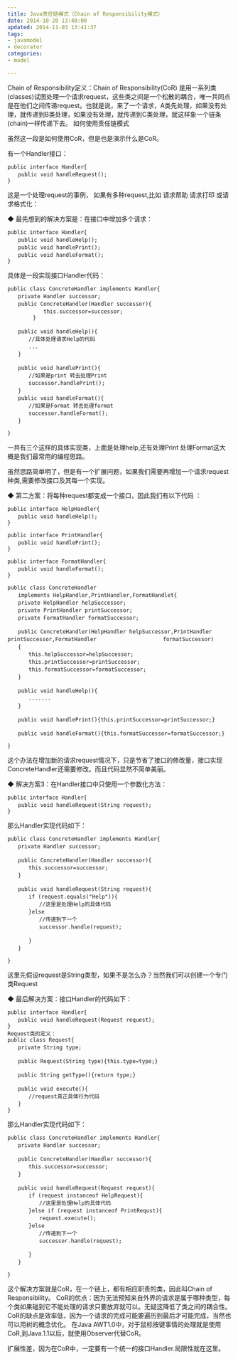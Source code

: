```yaml
---
title: Java责任链模式（Chain of Responsibility模式）
date: 2014-10-20 13:40:00
updated: 2014-11-03 13:41:37
tags: 
- javamodel
- decorator
categories: 
- model

---
```

Chain of Responsibility定义：Chain of Responsibility(CoR) 是用一系列类(classes)试图处理一个请求request，这些类之间是一个松散的耦合，唯一共同点是在他们之间传递request。也就是说，来了一个请求，A类先处理，如果没有处理，就传递到B类处理，如果没有处理，就传递到C类处理，就这样象一个链条(chain)一样传递下去。
如何使用责任链模式


<!--more-->


虽然这一段是如何使用CoR，但是也是演示什么是CoR。

有一个Handler接口：

    public interface Handler{
    　　public void handleRequest();
    }

这是一个处理request的事例， 如果有多种request,比如 请求帮助 请求打印 或请求格式化：

◆ 最先想到的解决方案是：在接口中增加多个请求：

    public interface Handler{
    　　public void handleHelp();
    　　public void handlePrint();
    　　public void handleFormat();
    }

具体是一段实现接口Handler代码：

    public class ConcreteHandler implements Handler{
    　　private Handler successor;
    　　public ConcreteHandler(Handler successor){
    　　        this.successor=successor;
            }
    
    　　public void handleHelp(){
    　　　　//具体处理请求Help的代码
    　　　　...
    　　}
    
    　　public void handlePrint(){
    　　　　//如果是print 转去处理Print
    　　　　successor.handlePrint();
    　　}
    　　public void handleFormat(){
    　　　　//如果是Format 转去处理format
    　　　　successor.handleFormat();
    　　}
    
    }

一共有三个这样的具体实现类，上面是处理help,还有处理Print 处理Format这大概是我们最常用的编程思路。

虽然思路简单明了，但是有一个扩展问题，如果我们需要再增加一个请求request种类,需要修改接口及其每一个实现。

◆ 第二方案：将每种request都变成一个接口，因此我们有以下代码 ：

    public interface HelpHandler{
    　　public void handleHelp();
    }
    
    public interface PrintHandler{
    　　public void handlePrint();
    }
    
    public interface FormatHandler{
    　　public void handleFormat();
    }
    
    public class ConcreteHandler
    　　implements HelpHandler,PrintHandler,FormatHandlet{
    　　private HelpHandler helpSuccessor;
    　　private PrintHandler printSuccessor;
    　　private FormatHandler formatSuccessor;
    
    　　public ConcreteHandler(HelpHandler helpSuccessor,PrintHandler printSuccessor,FormatHandler 　　　　　　　　　　　　formatSuccessor)
    　　{
    　　　　this.helpSuccessor=helpSuccessor;
    　　　　this.printSuccessor=printSuccessor;
    　　　　this.formatSuccessor=formatSuccessor;
    　　}
    
    　　public void handleHelp(){
    　　　　.......
    　　}
    
    　　public void handlePrint(){this.printSuccessor=printSuccessor;}
    
    　　public void handleFormat(){this.formatSuccessor=formatSuccessor;}
    
    }

这个办法在增加新的请求request情况下，只是节省了接口的修改量，接口实现ConcreteHandler还需要修改。而且代码显然不简单美丽。

◆ 解决方案3：在Handler接口中只使用一个参数化方法：

    public interface Handler{
    　　public void handleRequest(String request);
    }

那么Handler实现代码如下：

    public class ConcreteHandler implements Handler{
    　　private Handler successor;
    
    　　public ConcreteHandler(Handler successor){
    　　　　this.successor=successor;
    　　}
    
    　　public void handleRequest(String request){
    　　　　if (request.equals("Help")){
    　　　　　　//这里是处理Help的具体代码
    　　　　}else
    　　　　　　//传递到下一个
    　　　　　　successor.handle(request);
    
    　　　　}
    　　}
    
    }

这里先假设request是String类型，如果不是怎么办？当然我们可以创建一个专门类Request

◆ 最后解决方案：接口Handler的代码如下：

    public interface Handler{
    　　public void handleRequest(Request request);
    }
    Request类的定义：
    public class Request{
    　　private String type;
    
    　　public Request(String type){this.type=type;}
    
    　　public String getType(){return type;}
    
    　　public void execute(){
    　　　　//request真正具体行为代码
    　　}
    }

那么Handler实现代码如下：

    public class ConcreteHandler implements Handler{
    　　private Handler successor;
    
    　　public ConcreteHandler(Handler successor){
    　　　　this.successor=successor;
    　　}
    
    　　public void handleRequest(Request request){
    　　　　if (request instanceof HelpRequest){
    　　　　　　//这里是处理Help的具体代码
    　　　　}else if (request instanceof PrintRequst){
    　　　　　　request.execute();
    　　　　}else
    　　　　　　//传递到下一个
    　　　　　　successor.handle(request);
    
    　　　　}
    　　}
    
    }

这个解决方案就是CoR，在一个链上，都有相应职责的类，因此叫Chain of Responsibility。
CoR的优点：因为无法预知来自外界的请求是属于哪种类型，每个类如果碰到它不能处理的请求只要放弃就可以。无疑这降低了类之间的耦合性。
CoR的缺点是效率低，因为一个请求的完成可能要遍历到最后才可能完成，当然也可以用树的概念优化。 在Java AWT1.0中，对于鼠标按键事情的处理就是使用CoR,到Java.1.1以后，就使用Observer代替CoR。

扩展性差，因为在CoR中，一定要有一个统一的接口Handler.局限性就在这里。
